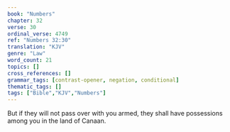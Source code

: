 ```yaml
---
book: "Numbers"
chapter: 32
verse: 30
ordinal_verse: 4749
ref: "Numbers 32:30"
translation: "KJV"
genre: "Law"
word_count: 21
topics: []
cross_references: []
grammar_tags: [contrast-opener, negation, conditional]
thematic_tags: []
tags: ["Bible","KJV","Numbers"]
---
```

But if they will not pass over with you armed, they shall have possessions among you in the land of Canaan.
